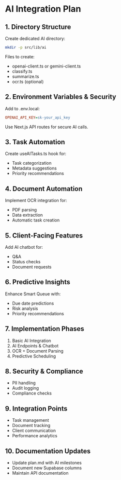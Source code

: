 # AI Integration Plan

## 1. Directory Structure
Create dedicated AI directory:
```bash
mkdir -p src/lib/ai
```

Files to create:
- openai-client.ts or gemini-client.ts
- classify.ts
- summarize.ts
- ocr.ts (optional)

## 2. Environment Variables & Security
Add to .env.local:
```ini
OPENAI_API_KEY=sk-your_api_key
```

Use Next.js API routes for secure AI calls.

## 3. Task Automation
Create useAITasks.ts hook for:
- Task categorization
- Metadata suggestions
- Priority recommendations

## 4. Document Automation
Implement OCR integration for:
- PDF parsing
- Data extraction
- Automatic task creation

## 5. Client-Facing Features
Add AI chatbot for:
- Q&A
- Status checks
- Document requests

## 6. Predictive Insights
Enhance Smart Queue with:
- Due date predictions
- Risk analysis
- Priority recommendations

## 7. Implementation Phases
1. Basic AI Integration
2. AI Endpoints & Chatbot
3. OCR + Document Parsing
4. Predictive Scheduling

## 8. Security & Compliance
- PII handling
- Audit logging
- Compliance checks

## 9. Integration Points
- Task management
- Document tracking
- Client communication
- Performance analytics

## 10. Documentation Updates
- Update plan.md with AI milestones
- Document new Supabase columns
- Maintain API documentation